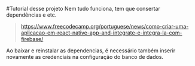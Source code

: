 #Tutorial desse projeto
Nem tudo funciona, tem que consertar dependências e etc.
> https://www.freecodecamp.org/portuguese/news/como-criar-uma-aplicacao-em-react-native-app-and-integrate-e-integra-la-com-firebase/

Ao baixar e reinstalar as dependencias, é necessário também inserir novamente as credenciais na configuração do banco de dados.